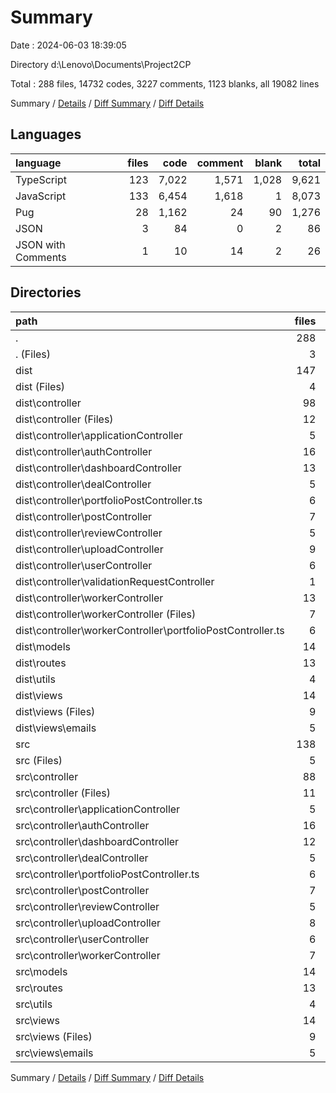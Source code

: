 # Summary

Date : 2024-06-03 18:39:05

Directory d:\\Lenovo\\Documents\\Project2CP

Total : 288 files,  14732 codes, 3227 comments, 1123 blanks, all 19082 lines

Summary / [Details](details.md) / [Diff Summary](diff.md) / [Diff Details](diff-details.md)

## Languages
| language | files | code | comment | blank | total |
| :--- | ---: | ---: | ---: | ---: | ---: |
| TypeScript | 123 | 7,022 | 1,571 | 1,028 | 9,621 |
| JavaScript | 133 | 6,454 | 1,618 | 1 | 8,073 |
| Pug | 28 | 1,162 | 24 | 90 | 1,276 |
| JSON | 3 | 84 | 0 | 2 | 86 |
| JSON with Comments | 1 | 10 | 14 | 2 | 26 |

## Directories
| path | files | code | comment | blank | total |
| :--- | ---: | ---: | ---: | ---: | ---: |
| . | 288 | 14,732 | 3,227 | 1,123 | 19,082 |
| . (Files) | 3 | 81 | 14 | 3 | 98 |
| dist | 147 | 7,035 | 1,630 | 46 | 8,711 |
| dist (Files) | 4 | 217 | 98 | 0 | 315 |
| dist\\controller | 98 | 4,632 | 917 | 1 | 5,550 |
| dist\\controller (Files) | 12 | 504 | 70 | 0 | 574 |
| dist\\controller\\applicationController | 5 | 162 | 28 | 0 | 190 |
| dist\\controller\\authController | 16 | 547 | 168 | 0 | 715 |
| dist\\controller\\dashboardController | 13 | 929 | 352 | 0 | 1,281 |
| dist\\controller\\dealController | 5 | 271 | 25 | 0 | 296 |
| dist\\controller\\portfolioPostController.ts | 6 | 283 | 13 | 0 | 296 |
| dist\\controller\\postController | 7 | 428 | 18 | 0 | 446 |
| dist\\controller\\reviewController | 5 | 143 | 40 | 0 | 183 |
| dist\\controller\\uploadController | 9 | 351 | 103 | 1 | 455 |
| dist\\controller\\userController | 6 | 283 | 40 | 0 | 323 |
| dist\\controller\\validationRequestController | 1 | 2 | 1 | 0 | 3 |
| dist\\controller\\workerController | 13 | 729 | 59 | 0 | 788 |
| dist\\controller\\workerController (Files) | 7 | 470 | 46 | 0 | 516 |
| dist\\controller\\workerController\\portfolioPostController.ts | 6 | 259 | 13 | 0 | 272 |
| dist\\models | 14 | 942 | 360 | 0 | 1,302 |
| dist\\routes | 13 | 541 | 81 | 0 | 622 |
| dist\\utils | 4 | 122 | 162 | 0 | 284 |
| dist\\views | 14 | 581 | 12 | 45 | 638 |
| dist\\views (Files) | 9 | 248 | 9 | 35 | 292 |
| dist\\views\\emails | 5 | 333 | 3 | 10 | 346 |
| src | 138 | 7,616 | 1,583 | 1,074 | 10,273 |
| src (Files) | 5 | 199 | 94 | 49 | 342 |
| src\\controller | 88 | 4,832 | 809 | 655 | 6,296 |
| src\\controller (Files) | 11 | 612 | 55 | 64 | 731 |
| src\\controller\\applicationController | 5 | 203 | 23 | 36 | 262 |
| src\\controller\\authController | 16 | 617 | 184 | 92 | 893 |
| src\\controller\\dashboardController | 12 | 960 | 325 | 145 | 1,430 |
| src\\controller\\dealController | 5 | 302 | 22 | 39 | 363 |
| src\\controller\\portfolioPostController.ts | 6 | 326 | 7 | 29 | 362 |
| src\\controller\\postController | 7 | 465 | 11 | 44 | 520 |
| src\\controller\\reviewController | 5 | 172 | 35 | 35 | 242 |
| src\\controller\\uploadController | 8 | 328 | 72 | 60 | 460 |
| src\\controller\\userController | 6 | 318 | 36 | 47 | 401 |
| src\\controller\\workerController | 7 | 529 | 39 | 64 | 632 |
| src\\models | 14 | 1,060 | 433 | 119 | 1,612 |
| src\\routes | 13 | 809 | 68 | 175 | 1,052 |
| src\\utils | 4 | 135 | 167 | 31 | 333 |
| src\\views | 14 | 581 | 12 | 45 | 638 |
| src\\views (Files) | 9 | 248 | 9 | 35 | 292 |
| src\\views\\emails | 5 | 333 | 3 | 10 | 346 |

Summary / [Details](details.md) / [Diff Summary](diff.md) / [Diff Details](diff-details.md)